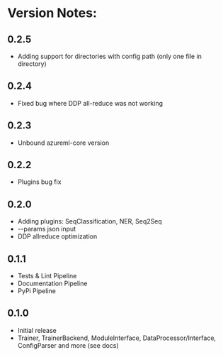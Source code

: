 # Version Notes:
## 0.2.5
* Adding support for directories with config path (only one file in directory)

## 0.2.4
* Fixed bug where DDP all-reduce was not working

## 0.2.3
* Unbound azureml-core version

## 0.2.2
* Plugins bug fix

## 0.2.0
* Adding plugins: SeqClassification, NER, Seq2Seq
* --params json input
* DDP allreduce optimization

## 0.1.1
* Tests & Lint Pipeline
* Documentation Pipeline
* PyPi Pipeline

## 0.1.0
* Initial release
* Trainer, TrainerBackend, ModuleInterface, DataProcessor/Interface, ConfigParser and more (see docs)